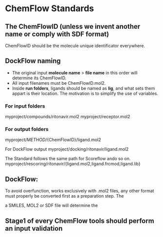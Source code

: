 # ChemFlow Standards

## The ChemFlowID (unless we invent another name or comply with SDF format)
ChemFlowID should be the molecule unique identificator everywhere.

## DockFlow naming
* The original input <b>molecule name</b> > <b>file name</b> in this order will determine its ChemFlowID.
* All input filenames must be ChemFlowID.mol2. 
* Inside <b>run folders</b>, ligands should be named as <b>lig</b>, and what sets them appart is their location. The motivation is to simplify the use of variables. 

### For input folders
myproject/compounds/ritonavir.mol2
myproject/receptor.mol2

### For output folders
myproject/${METHOD}/${ChemFlowID}/ligand.mol2

For DockFlow output
myproject/docking/ritonavir/ligand.mol2

The Standard follows the same path for Scoreflow ando so on.
myproject/rescoring/ritonavir/{ligand.mol2,ligand.frcmod,ligand.lib}


## DockFlow: 
To avoid overfunction, works exclusively with .mol2 files, any other format must properly be converted first as a preparation step.
The 


a SMILES, MOL2 or SDF file will determine the 

## Stage1 of every ChemFlow tools should perform an input validation
